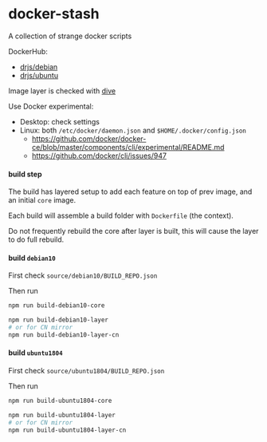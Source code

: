 # docker-stash

A collection of strange docker scripts

DockerHub:
- [drjs/debian](https://hub.docker.com/r/drjs/debian)
- [drjs/ubuntu](https://hub.docker.com/r/drjs/ubuntu)

Image layer is checked with [dive](https://github.com/wagoodman/dive)

Use Docker experimental:
- Desktop: check settings
- Linux: both `/etc/docker/daemon.json` and `$HOME/.docker/config.json`
  - https://github.com/docker/docker-ce/blob/master/components/cli/experimental/README.md
  - https://github.com/docker/cli/issues/947

#### build step

The build has layered setup to add each feature on top of prev image,
and an initial `core` image.

Each build will assemble a build folder with `Dockerfile` (the context).

Do not frequently rebuild the core after layer is built,
this will cause the layer to do full rebuild.

#### build `debian10`

First check `source/debian10/BUILD_REPO.json`

Then run
```bash
npm run build-debian10-core

npm run build-debian10-layer
# or for CN mirror
npm run build-debian10-layer-cn
```

#### build `ubuntu1804`

First check `source/ubuntu1804/BUILD_REPO.json`

Then run
```bash
npm run build-ubuntu1804-core

npm run build-ubuntu1804-layer
# or for CN mirror
npm run build-ubuntu1804-layer-cn
```

